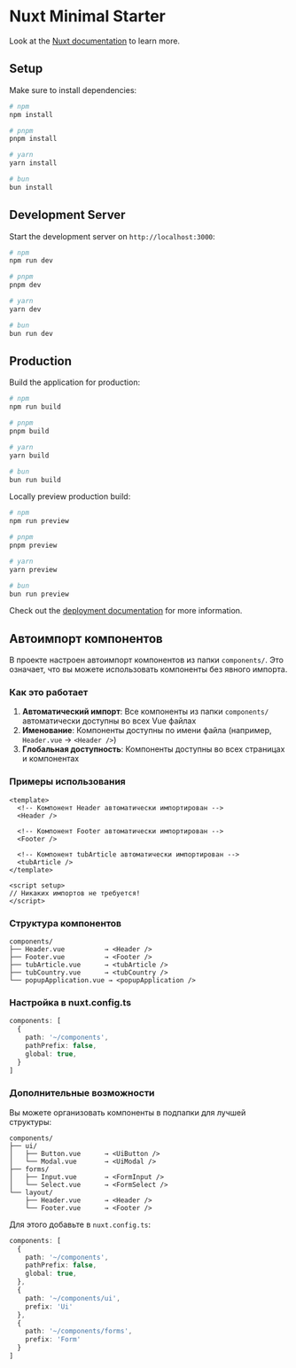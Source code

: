 # Nuxt Minimal Starter

Look at the [Nuxt documentation](https://nuxt.com/docs/getting-started/introduction) to learn more.

## Setup

Make sure to install dependencies:

```bash
# npm
npm install

# pnpm
pnpm install

# yarn
yarn install

# bun
bun install
```

## Development Server

Start the development server on `http://localhost:3000`:

```bash
# npm
npm run dev

# pnpm
pnpm dev

# yarn
yarn dev

# bun
bun run dev
```

## Production

Build the application for production:

```bash
# npm
npm run build

# pnpm
pnpm build

# yarn
yarn build

# bun
bun run build
```

Locally preview production build:

```bash
# npm
npm run preview

# pnpm
pnpm preview

# yarn
yarn preview

# bun
bun run preview
```

Check out the [deployment documentation](https://nuxt.com/docs/getting-started/deployment) for more information.

## Автоимпорт компонентов

В проекте настроен автоимпорт компонентов из папки `components/`. Это означает, что вы можете использовать компоненты без явного импорта.

### Как это работает

1. **Автоматический импорт**: Все компоненты из папки `components/` автоматически доступны во всех Vue файлах
2. **Именование**: Компоненты доступны по имени файла (например, `Header.vue` → `<Header />`)
3. **Глобальная доступность**: Компоненты доступны во всех страницах и компонентах

### Примеры использования

```vue
<template>
  <!-- Компонент Header автоматически импортирован -->
  <Header />
  
  <!-- Компонент Footer автоматически импортирован -->
  <Footer />
  
  <!-- Компонент tubArticle автоматически импортирован -->
  <tubArticle />
</template>

<script setup>
// Никаких импортов не требуется!
</script>
```

### Структура компонентов

```
components/
├── Header.vue          → <Header />
├── Footer.vue          → <Footer />
├── tubArticle.vue      → <tubArticle />
├── tubCountry.vue      → <tubCountry />
└── popupApplication.vue → <popupApplication />
```

### Настройка в nuxt.config.ts

```typescript
components: [
  {
    path: '~/components',
    pathPrefix: false,
    global: true,
  }
]
```

### Дополнительные возможности

Вы можете организовать компоненты в подпапки для лучшей структуры:

```
components/
├── ui/
│   ├── Button.vue      → <UiButton />
│   └── Modal.vue       → <UiModal />
├── forms/
│   ├── Input.vue       → <FormInput />
│   └── Select.vue      → <FormSelect />
└── layout/
    ├── Header.vue      → <Header />
    └── Footer.vue      → <Footer />
```

Для этого добавьте в `nuxt.config.ts`:

```typescript
components: [
  {
    path: '~/components',
    pathPrefix: false,
    global: true,
  },
  {
    path: '~/components/ui',
    prefix: 'Ui'
  },
  {
    path: '~/components/forms',
    prefix: 'Form'
  }
]
```
